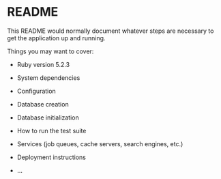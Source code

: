 # README

This README would normally document whatever steps are necessary to get the
application up and running.

Things you may want to cover:

* Ruby version
5.2.3
* System dependencies

* Configuration

* Database creation

* Database initialization

* How to run the test suite

* Services (job queues, cache servers, search engines, etc.)

* Deployment instructions

* ...
